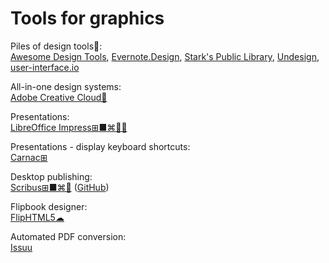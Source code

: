 
# Tools for graphics

Piles of design tools💩:  
[Awesome Design Tools](https://github.com/goabstract/Awesome-Design-Tools),
[Evernote.Design](https://www.evernote.design/),
[Stark's Public Library](https://www.getstark.co/library/),
[Undesign](https://undesign.learn.uno/),
[user-interface.io](https://user-interface.io/how-to-design-almost-any-ui-element/)

All-in-one design systems:  
[Adobe Creative Cloud🧛](https://www.adobe.com/creativecloud.html)

Presentations:  
[LibreOffice Impress⊞■⌘🐧🆓](https://www.libreoffice.org/)

Presentations - display keyboard shortcuts:  
[Carnac⊞](http://carnackeys.com/)

Desktop publishing:  
[Scribus⊞■⌘🐧](https://www.scribus.net/) ([GitHub](https://github.com/scribusproject/scribus))

Flipbook designer:  
[FlipHTML5☁](https://fliphtml5.com/)

Automated PDF conversion:  
[Issuu](https://issuu.com/)
